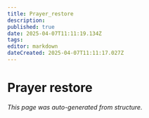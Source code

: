 ```yaml
---
title: Prayer_restore
description: 
published: true
date: 2025-04-07T11:11:19.134Z
tags: 
editor: markdown
dateCreated: 2025-04-07T11:11:17.027Z
---
```


# Prayer restore

*This page was auto-generated from structure.*